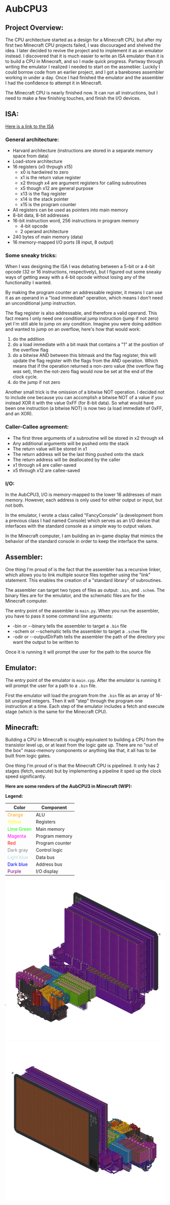 # AubCPU3

## Project Overview:
The CPU architecture started as a design for a Minecraft CPU, but after my first two Minecraft CPU projects failed, 
I was discouraged and shelved the idea. I later decided to revive the project and to implement it as an emulator instead. 
I discovered that it is much easier to write an ISA emulator than it is to build a CPU in Minecraft, and so I made quick 
progress. Partway through writing the emulator I realized I needed to start on the assmebler. Luckily I could borrow code 
from an earlier project, and I got a barebones assembler working in under a day. Once I had finished the emulator and the 
assembler I had the confidence to attempt it in Minecraft.

The Minecraft CPU is nearly finished now. It can run all instructions, but I need to make a few finishing touches, and 
finish the I/O devices.

## ISA:
[Here is a link to the ISA](https://docs.google.com/spreadsheets/d/11cn81OlmGuavFOMhcwz3XO1XdnuuvSuiQp1ry-v5G9E/edit?usp=sharing)

### General architecture:
- Harvard architecture (instructions are stored in a separate memory space from data)
- Load-store architecture
- 16 registers (x0 thrpugh x15)
    - x0 is hardwired to zero
    - x1 is the return value register
    - x2 through x4 are argument registers for calling subroutines
    - x5 though x12 are general purpose
    - x13 is the flag register
    - x14 is the stack pointer
    - x15 is the program counter
- All registers can be used as pointers into main memory
- 8-bit data, 8-bit addresses
- 16-bit instruction word, 256 instructions in program memory
    - 4-bit opcode
    - 2 operand architecture
- 240 bytes of main memory (data)
- 16 memory-mapped I/O ports (8 input, 8 output)

### Some sneaky tricks:
When I was designing the ISA I was debating between a 5-bit or a 4-bit opcode (32 or 16 instructions, respectively), 
but I figured out some sneaky ways of getting away with a 4-bit opcode without losing any of the functionality I wanted.

By making the program counter an addressable register, it means I can use it as an operand in a "load immediate"
operation, which means I don't need an unconditional jump instruction. 

The flag register is also addressable, and therefore a valid operand. This fact means I only need
one conditional jump instruction (jump if not zero) yet I'm still able to jump on any condition.
Imagine you were doing addition and wanted to jump on an overflow, here's how that would work:
   1. do the addition
   2. do a load immediate with a bit mask that contains a "1" at the position of the overflow flag
   3. do a bitwise AND between this bitmask and the flag register, this will update the flag register with the flags 
from the AND operation. Which means that if the operation returned a non-zero value (the overflow flag *was* set), 
then the not-zero flag would now be set at the end of the clock cycle.
   4. do the jump if not zero

Another small trick is the omission of a bitwise NOT operation. I decided not to include one because you can accomplish
a bitwise NOT of a value if you instead XOR it with the value 0xFF (for 8-bit data). So what would have been one instruction
(a bitwise NOT) is now two (a load immediate of 0xFF, and an XOR).

### Caller-Callee agreement:
- The first three arguments of a subroutine will be stored in x2 through x4
- Any additional arguments will be pushed onto the stack
- The return value will be stored in x1
- The return address will be the last thing pushed onto the stack
- The return address will be deallocated by the caller
- x1 through x4 are caller-saved
- x5 through x12 are callee-saved

### I/O:
In the AubCPU3, I/O is memory-mapped to the lower 16 addresses of main memory. However, each address is only used for 
either output or input, but not both.

In the emulator, I wrote a class called "FancyConsole" (a development from a previous class I had named Console) which
serves as an I/O device that interfaces with the standard console as a simple way to output values.

In the Minecraft computer, I am building an in-game display that mimics the behavior of the standard console in order
to keep the interface the same.

## Assembler:

One thing I'm proud of is the fact that the assembler has a recursive linker, which allows you to link multiple source
files together using the "link" statement. This enables the creation of a "standard library" of subroutines.

The assembler can target two types of files as output: `.bin`, and `.schem`. The binary files are for the emulator, and the
schematic files are for the Minecraft computer.

The entry point of the assembler is `main.py`. When you run the assembler, you have to pass it some command line arguments:
- -bin or --binary tells the assembler to target a `.bin` file
- -schem or --schematic tells the assembler to target a `.schem` file
- -odir or --outputDirPath tells the assembler the path of the directory you want the output to be written to

Once it is running it will prompt the user for the path to the source file

## Emulator:

The entry point of the emulator is `main.cpp`. After the emulator is running it will prompt the user for a path to a
`.bin` file.

First the emulator will load the program from the `.bin` file as an array of 16-bit unsigned integers. Then it will "step"
through the program one instruction at a time. Each step of the emulator includes a fetch and execute stage (which is
the same for the Minecraft CPU).

## Minecraft:

Building a CPU in Minecraft is roughly equivalent to building a CPU from the transistor level up, or at least from the
logic gate up. There are no "out of the box" mass-memory components or anything like that, it all has to be built from
logic gates.

One thing I'm proud of is that the Minecraft CPU is pipelined. It only has 2 stages (fetch, execute) but by implementing
a pipeline it sped up the clock speed significantly.

**Here are some renders of the AubCPU3 in Minecraft (WIP):**

**Legend:**

| **Color**                                       | **Component**   |
|-------------------------------------------------|-----------------|
| <span style="color:orange">Orange</span>        | ALU             |
| <span style="color:yellow">Yellow</span>        | Registers       |
| <span style="color:lime">Lime Green</span>      | Main memory     |
| <span style="color:magenta">Magenta</span>      | Program memory  |
| <span style="color:red">Red</span>              | Program counter |
| <span style="color:gray">Dark gray</span>       | Control logic   |
| <span style="color:lightblue">Light blue</span> | Data bus        |
| <span style="color:blue">Dark blue</span>       | Address bus     |
| <span style="color:purple">Purple</span>        | I/O display     |

![render1](img/area_render_31.png)
![render2](img/area_render_32.png)